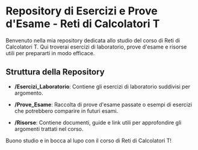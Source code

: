 # Repository di Esercizi e Prove d'Esame - Reti di Calcolatori T

Benvenuto nella mia repository dedicata allo studio del corso di Reti di Calcolatori T. Qui troverai esercizi di laboratorio, prove d'esame e risorse utili per prepararti in modo efficace.

## Struttura della Repository

- **/Esercizi_Laboratorio**: Contiene gli esercizi di laboratorio suddivisi per argomento.

- **/Prove_Esame**: Raccolta di prove d'esame passate o esempi di esercizi che potrebbero comparire in futuri esami.

- **/Risorse**: Contiene documenti, guide e link utili per approfondire gli argomenti trattati nel corso.

Buono studio e in bocca al lupo con il corso di Reti di Calcolatori T!

